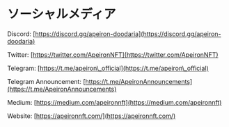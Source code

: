 # ソーシャルメディア

Discord: [https://discord.gg/apeiron-doodaria](https://discord.gg/apeiron-doodaria)

Twitter: [https://twitter.com/ApeironNFT](https://twitter.com/ApeironNFT)

Telegram: [https://t.me/apeiron\_official](https://t.me/apeiron\_official)

Telegram Announcement: [https://t.me/ApeironAnnouncements](https://t.me/ApeironAnnouncements)

Medium: [https://medium.com/apeironnft](https://medium.com/apeironnft)

Website: [https://apeironnft.com/](https://apeironnft.com/)
